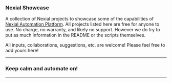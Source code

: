 ### Nexial Showcase

A collection of Nexial projects to showcase some of the capabilities of 
[Nexial Automation Platform](bit.ly/nexial). All projects listed here are free 
for anyone to use. No charge, no warranty, and likely no support. However we do 
try to put as much information in the README or the scripts themselves.

All inputs, collaborations, suggestions, etc. are welcome! Please feel free to
add yours here!

-----

### **Keep calm and automate on!**

-----
